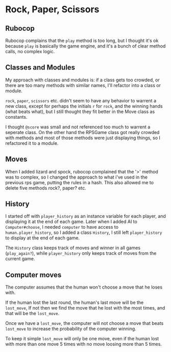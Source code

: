 # Rock, Paper, Scissors

## Rubocop

Rubocop complains that the `play` method is too long,
but I thought it's ok because `play` is basically the game engine,
and it's a bunch of clear method calls, no complex logic.

## Classes and Modules

My approach with classes and modules is: if a class gets too crowded,
or there are too many methods with similar names,
I'll refactor into a class or module.

`rock`, `paper`, `scissors` etc. didn't seem to have any behavior to warrent a new class,
except for perhaps the initials `r` for `rock`, and the winning hands (what beats what),
but I still thought they fit better in the Move class as constants.

I thought `@score` was small and not referenced too much to warrent a seperate class.
On the other hand the RPSGame class got really crowded with methods
and most of those methods were just displaying things, so I refactored it to a module.

## Moves

When I added lizard and spock, rubocop complained that the '>' method was to complex,
so I changed the approach to what i've used in the previous rps game, putting the rules in a hash.
This also allowed me to delete five methods rock?, paper? etc.

## History

I started off with `player_history` as an instance variable for each player,
and displaying it at the end of each game. Later when I added AI to `Computer#choose`,
I needed `computer` to have access to `human.player_history`, so I added a class `History`,
I still left `player_history` to display at the end of each game.

The `History` class keeps track of moves and winner in all games (`play_again?`),
while `player_history` only keeps track of moves from the current game.

## Computer moves

The computer assumes that the human won't choose a move that he loses with.

If the human lost the last round, the human's last move will be the `lost_move`,
If not then we find the move that he lost with the most times,
and that will be the `lost_move`.

Once we have a `lost_move`, the computer will not choose a move that beats `lost_move`
to increase the probability of the computer winning.

To keep it simple `lost_move` will only be one move,
even if the human lost with more than one move 5 times with no move loosing more than 5 times.

